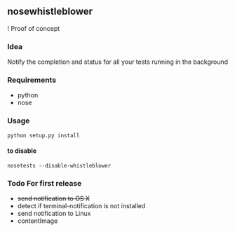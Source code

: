 ## nosewhistleblower

! Proof of concept

### Idea

Notify the completion and status for all your tests running in the background

### Requirements

- python
- nose

### Usage

	python setup.py install

#### to disable

    nosetests --disable-whistleblower


### Todo For first release


* ~~send notification to OS X~~
* detect if terminal-notification is not installed
* send notification to Linux
* contentImage